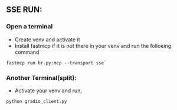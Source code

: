 ## SSE RUN:
### Open a terminal

- Create venv and activate it
- Install fastmcp if it is not there in your venv and run the folloeing command
  
```
fastmcp run hr.py:mcp --transport sse` 
```
### Another Terminal(split):

 - Activate your venv and run,
   
```python gradio_client.py```
